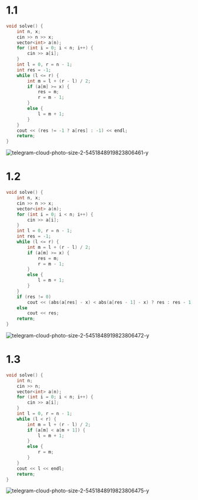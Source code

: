 # 1.1

```cpp
void solve() {
    int n, x;
    cin >> n >> x;
    vector<int> a(n);
    for (int i = 0; i < n; i++) {
        cin >> a[i];
    }
    int l = 0, r = n - 1;
    int res = -1;
    while (l <= r) {
        int m = l + (r - l) / 2;
        if (a[m] >= x) {
            res = m;
            r = m - 1;
        }
        else {
            l = m + 1;
        }
    }
    cout << (res != -1 ? a[res] : -1) << endl;
    return;
}
```

![telegram-cloud-photo-size-2-5451848919823806461-y](https://github.com/user-attachments/assets/2f256efa-6d74-4054-bda0-3682b2bfec12)

# 1.2

```cpp
void solve() {
    int n, x;
    cin >> n >> x;
    vector<int> a(n);
    for (int i = 0; i < n; i++) {
        cin >> a[i];
    }
    int l = 0, r = n - 1;
    int res = -1;
    while (l <= r) {
        int m = l + (r - l) / 2;
        if (a[m] >= x) {
            res = m;
            r = m - 1;
        }
        else {
            l = m + 1;
        }
    }
    if (res != 0)
        cout << (abs(a[res] - x) < abs(a[res - 1] - x) ? res : res - 1) << endl;
    else
        cout << res;
    return;
}
```

![telegram-cloud-photo-size-2-5451848919823806472-y](https://github.com/user-attachments/assets/06239bd2-b0ab-4314-9c76-f8a1e9c0b40d)

# 1.3 

```cpp
void solve() {
    int n;
    cin >> n;
    vector<int> a(n);
    for (int i = 0; i < n; i++) {
        cin >> a[i];
    }
    int l = 0, r = n - 1;
    while (l < r) {
        int m = l + (r - l) / 2;
        if (a[m] < a[m + 1]) {
            l = m + 1;
        }
        else {
            r = m;
        }
    }
    cout << l << endl;
    return;
}
```

![telegram-cloud-photo-size-2-5451848919823806475-y](https://github.com/user-attachments/assets/584fd4e0-5aed-48bb-b7a8-248491d6a042)



